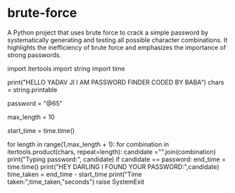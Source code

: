 # brute-force
A Python project that uses brute force to crack a simple password by systematically generating and testing all possible character combinations. It highlights the inefficiency of brute force and emphasizes the importance of strong passwords.

import itertools
import string
import time

print("HELLO YADAV JI I AM PASSWORD FINDER CODED BY BABA")
chars = string.printable

password = "@65"

max_length = 10

start_time = time.time()

for length in range(1,max_length + 1):
    for combination in itertools.product(chars, repeat=length):
        candidate ="".join(combination)
        print("Typing password:", candidate)
        if candidate == password:
            end_time = time.time()
            print("HEY DARLING I FOUND YOUR PASSWORD:",candidate)
            time_taken = end_time - start_time
            print("Time taken:",time_taken,"seconds")
            raise SystemExit
